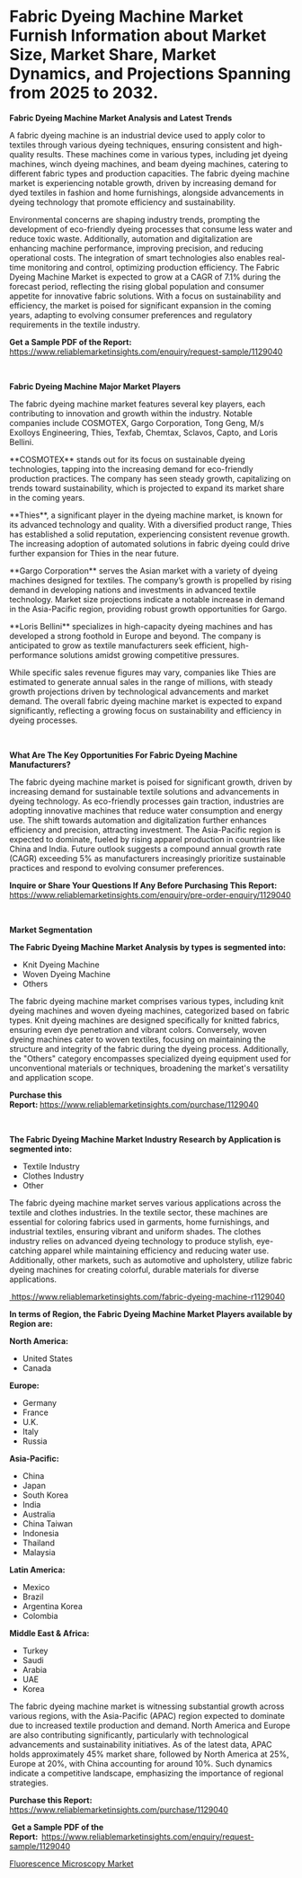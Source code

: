 <p><h1>Fabric Dyeing Machine Market Furnish Information about Market Size, Market Share, Market Dynamics, and Projections Spanning from 2025 to 2032.</h1></p><p><strong>Fabric Dyeing Machine Market Analysis and Latest Trends</strong></p>
<p><p>A fabric dyeing machine is an industrial device used to apply color to textiles through various dyeing techniques, ensuring consistent and high-quality results. These machines come in various types, including jet dyeing machines, winch dyeing machines, and beam dyeing machines, catering to different fabric types and production capacities. The fabric dyeing machine market is experiencing notable growth, driven by increasing demand for dyed textiles in fashion and home furnishings, alongside advancements in dyeing technology that promote efficiency and sustainability.</p><p>Environmental concerns are shaping industry trends, prompting the development of eco-friendly dyeing processes that consume less water and reduce toxic waste. Additionally, automation and digitalization are enhancing machine performance, improving precision, and reducing operational costs. The integration of smart technologies also enables real-time monitoring and control, optimizing production efficiency. The Fabric Dyeing Machine Market is expected to grow at a CAGR of 7.1% during the forecast period, reflecting the rising global population and consumer appetite for innovative fabric solutions. With a focus on sustainability and efficiency, the market is poised for significant expansion in the coming years, adapting to evolving consumer preferences and regulatory requirements in the textile industry.</p></p>
<p><strong>Get a Sample PDF of the Report:&nbsp;</strong> <a href="https://www.reliablemarketinsights.com/enquiry/request-sample/1129040?utm_campaign=1938&utm_medium=2&utm_source=Github&utm_content=ia&utm_term=08042025&utm_id=fabric-dyeing-machine">https://www.reliablemarketinsights.com/enquiry/request-sample/1129040</a></p>
<p>&nbsp;</p>
<p><strong>Fabric Dyeing Machine Major Market Players</strong></p>
<p><p>The fabric dyeing machine market features several key players, each contributing to innovation and growth within the industry. Notable companies include COSMOTEX, Gargo Corporation, Tong Geng, M/s Exolloys Engineering, Thies, Texfab, Chemtax, Sclavos, Capto, and Loris Bellini.</p><p>**COSMOTEX** stands out for its focus on sustainable dyeing technologies, tapping into the increasing demand for eco-friendly production practices. The company has seen steady growth, capitalizing on trends toward sustainability, which is projected to expand its market share in the coming years.</p><p>**Thies**, a significant player in the dyeing machine market, is known for its advanced technology and quality. With a diversified product range, Thies has established a solid reputation, experiencing consistent revenue growth. The increasing adoption of automated solutions in fabric dyeing could drive further expansion for Thies in the near future.</p><p>**Gargo Corporation** serves the Asian market with a variety of dyeing machines designed for textiles. The company’s growth is propelled by rising demand in developing nations and investments in advanced textile technology. Market size projections indicate a notable increase in demand in the Asia-Pacific region, providing robust growth opportunities for Gargo.</p><p>**Loris Bellini** specializes in high-capacity dyeing machines and has developed a strong foothold in Europe and beyond. The company is anticipated to grow as textile manufacturers seek efficient, high-performance solutions amidst growing competitive pressures.</p><p>While specific sales revenue figures may vary, companies like Thies are estimated to generate annual sales in the range of millions, with steady growth projections driven by technological advancements and market demand. The overall fabric dyeing machine market is expected to expand significantly, reflecting a growing focus on sustainability and efficiency in dyeing processes.</p></p>
<p>&nbsp;</p>
<p><strong>What Are The Key Opportunities For Fabric Dyeing Machine Manufacturers?</strong></p>
<p><p>The fabric dyeing machine market is poised for significant growth, driven by increasing demand for sustainable textile solutions and advancements in dyeing technology. As eco-friendly processes gain traction, industries are adopting innovative machines that reduce water consumption and energy use. The shift towards automation and digitalization further enhances efficiency and precision, attracting investment. The Asia-Pacific region is expected to dominate, fueled by rising apparel production in countries like China and India. Future outlook suggests a compound annual growth rate (CAGR) exceeding 5% as manufacturers increasingly prioritize sustainable practices and respond to evolving consumer preferences.</p></p>
<p><strong>Inquire or Share Your Questions If Any Before Purchasing This Report:</strong> <a href="https://www.reliablemarketinsights.com/enquiry/pre-order-enquiry/1129040?utm_campaign=1938&utm_medium=2&utm_source=Github&utm_content=ia&utm_term=08042025&utm_id=fabric-dyeing-machine">https://www.reliablemarketinsights.com/enquiry/pre-order-enquiry/1129040</a></p>
<p>&nbsp;</p>
<p><strong>Market Segmentation</strong></p>
<p><strong>The Fabric Dyeing Machine Market Analysis by types is segmented into:</strong></p>
<p><ul><li>Knit Dyeing Machine</li><li>Woven Dyeing Machine</li><li>Others</li></ul></p>
<p><p>The fabric dyeing machine market comprises various types, including knit dyeing machines and woven dyeing machines, categorized based on fabric types. Knit dyeing machines are designed specifically for knitted fabrics, ensuring even dye penetration and vibrant colors. Conversely, woven dyeing machines cater to woven textiles, focusing on maintaining the structure and integrity of the fabric during the dyeing process. Additionally, the "Others" category encompasses specialized dyeing equipment used for unconventional materials or techniques, broadening the market's versatility and application scope.</p></p>
<p><strong>Purchase this Report:&nbsp;</strong><a href="https://www.reliablemarketinsights.com/purchase/1129040?utm_campaign=1938&utm_medium=2&utm_source=Github&utm_content=ia&utm_term=08042025&utm_id=fabric-dyeing-machine">https://www.reliablemarketinsights.com/purchase/1129040</a></p>
<p>&nbsp;</p>
<p><strong>The Fabric Dyeing Machine Market Industry Research by Application is segmented into:</strong></p>
<p><ul><li>Textile Industry</li><li>Clothes Industry</li><li>Other</li></ul></p>
<p><p>The fabric dyeing machine market serves various applications across the textile and clothes industries. In the textile sector, these machines are essential for coloring fabrics used in garments, home furnishings, and industrial textiles, ensuring vibrant and uniform shades. The clothes industry relies on advanced dyeing technology to produce stylish, eye-catching apparel while maintaining efficiency and reducing water use. Additionally, other markets, such as automotive and upholstery, utilize fabric dyeing machines for creating colorful, durable materials for diverse applications.</p></p>
<p><a href="https://www.reliablemarketinsights.com/fabric-dyeing-machine-r1129040?utm_campaign=1938&utm_medium=2&utm_source=Github&utm_content=ia&utm_term=08042025&utm_id=fabric-dyeing-machine">&nbsp;https://www.reliablemarketinsights.com/fabric-dyeing-machine-r1129040</a></p>
<p><strong>In terms of Region, the Fabric Dyeing Machine Market Players available by Region are:</strong></p>
<p>
    <p> <strong> North America: </strong>
        <ul>
            <li>United States</li>
            <li>Canada</li>
        </ul>
        </p> 
    <p> <strong> Europe: </strong>
        <ul>
            <li>Germany</li>
            <li>France</li>
            <li>U.K.</li>
            <li>Italy</li>
            <li>Russia</li>
        </ul>
        </p> 
    <p> <strong> Asia-Pacific: </strong>
        <ul>
            <li>China</li>
            <li>Japan</li>
            <li>South Korea</li>
            <li>India</li>
            <li>Australia</li>
            <li>China Taiwan</li>
            <li>Indonesia</li>
            <li>Thailand</li>
            <li>Malaysia</li>
        </ul>
        </p> 
    <p> <strong> Latin America: </strong>
        <ul>
            <li>Mexico</li>
            <li>Brazil</li>
            <li>Argentina Korea</li>
            <li>Colombia</li>
        </ul>
        </p> 
    <p> <strong> Middle East & Africa: </strong>
        <ul>
            <li>Turkey</li>
            <li>Saudi</li>
            <li>Arabia</li>
            <li>UAE</li>
            <li>Korea</li>
        </ul>
    </p>
    </p>
<p><p>The fabric dyeing machine market is witnessing substantial growth across various regions, with the Asia-Pacific (APAC) region expected to dominate due to increased textile production and demand. North America and Europe are also contributing significantly, particularly with technological advancements and sustainability initiatives. As of the latest data, APAC holds approximately 45% market share, followed by North America at 25%, Europe at 20%, with China accounting for around 10%. Such dynamics indicate a competitive landscape, emphasizing the importance of regional strategies.</p></p>
<p><strong>Purchase this Report: </strong><a href="https://www.reliablemarketinsights.com/purchase/1129040?utm_campaign=1938&utm_medium=2&utm_source=Github&utm_content=ia&utm_term=08042025&utm_id=fabric-dyeing-machine">https://www.reliablemarketinsights.com/purchase/1129040</a></p>
<p>&nbsp;<strong>Get a Sample PDF of the Report:&nbsp;&nbsp;</strong><a href="https://www.reliablemarketinsights.com/enquiry/request-sample/1129040?utm_campaign=1938&utm_medium=2&utm_source=Github&utm_content=ia&utm_term=08042025&utm_id=fabric-dyeing-machine">https://www.reliablemarketinsights.com/enquiry/request-sample/1129040</a></p>
<p><strong></strong></p>
<p><p><a href="https://github.com/angelajermaine/Market-Research-Report-List-6/blob/main/fluorescence-microscopy-market.md?utm_campaign=1938&utm_medium=2&utm_source=Github&utm_content=ia&utm_term=08042025&utm_id=fabric-dyeing-machine">Fluorescence Microscopy Market</a></p></p>